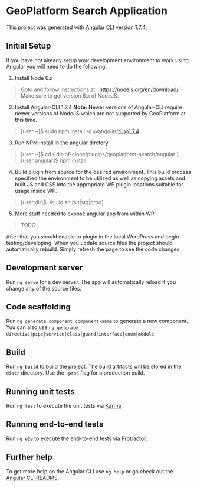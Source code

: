 # GeoPlatform Search Application

This project was generated with [Angular CLI](https://github.com/angular/angular-cli) version 1.7.4.

## Initial Setup
If you have not already setup your development environment to work using Angular you will need to do the following:

1. Install Node 6.x
> Goto and follow instructions at : https://nodejs.org/en/download/
> Make sure to get version 6.x of NodeJS.

2. Install Angular-CLI 1.7.4
**Note:** Newer versions of Angular-CLI require newer versions of NodeJS which are not supported by GeoPlatform at this time.
> [user ~]$ sudo npm install -g @angular/cli@1.7.4

3. Run NPM install in the angular dirctory
> [user ~]$ cd { dir-of-clone/plugins/geoplatform-search/angular }
> [user angular]$ npm install

4. Build plugin from source for the desired environment. This build process specified the environment to be utilized as well as copying assets and built JS and CSS into the appropriate WP plugin locations suitable for usage inside WP. 
> [user dir]$ ./build.sh [sit|stg|prod]

5. More stuff needed to expose angular app from within WP
> TODO

After that you should enable to plugin in the local WordPress and begin testing/developing.
When you update source files the project should automatically rebuild. Simply refresh the page
to see the code changes.



## Development server

Run `ng serve` for a dev server. The app will automatically reload if you change any of the source files.

## Code scaffolding

Run `ng generate component component-name` to generate a new component. You can also use `ng generate directive|pipe|service|class|guard|interface|enum|module`.

## Build

Run `ng build` to build the project. The build artifacts will be stored in the `dist/` directory. Use the `-prod` flag for a production build.  

## Running unit tests

Run `ng test` to execute the unit tests via [Karma](https://karma-runner.github.io).

## Running end-to-end tests

Run `ng e2e` to execute the end-to-end tests via [Protractor](http://www.protractortest.org/).

## Further help

To get more help on the Angular CLI use `ng help` or go check out the [Angular CLI README](https://github.com/angular/angular-cli/blob/master/README.md).
